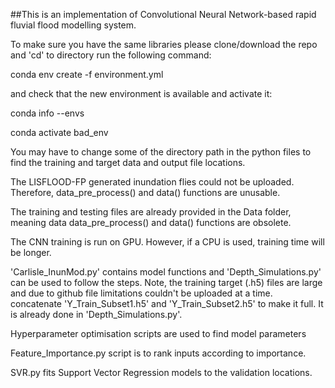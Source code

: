##This is an implementation of Convolutional Neural Network-based rapid fluvial flood modelling system.

To make sure you have the same libraries please clone/download the repo and 'cd' to directory run the following command:

conda env create -f environment.yml

and check that the new environment is available and activate it:

conda info --envs

conda activate bad_env

You may have to change some of the directory path in the python files to find the training and target data and output file locations.

The LISFLOOD-FP generated inundation flies could not be uploaded. Therefore, data_pre_process() and data() functions are unusable.

The training and testing files are already provided in the Data folder, meaning data data_pre_process() and data() functions are obsolete.

The CNN training is run on GPU. However, if a CPU is used, training time will be longer.

'Carlisle_InunMod.py' contains model functions and 'Depth_Simulations.py' can be used to follow the steps. Note, the training target (.h5) files are large and due to github file limitations couldn't be uploaded at a time. concatenate 'Y_Train_Subset1.h5' and 'Y_Train_Subset2.h5' to make it full. It is already done in 'Depth_Simulations.py'.

Hyperparameter optimisation scripts are used to find model parameters

Feature_Importance.py script is to rank inputs according to importance.

SVR.py fits Support Vector Regression models to the validation locations.

